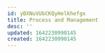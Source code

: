 ```yaml
---
id: yBXNuVUbCKQyHelkhefgx
title: Process and Management
desc: ''
updated: 1642230990145
created: 1642230990145
---
```


